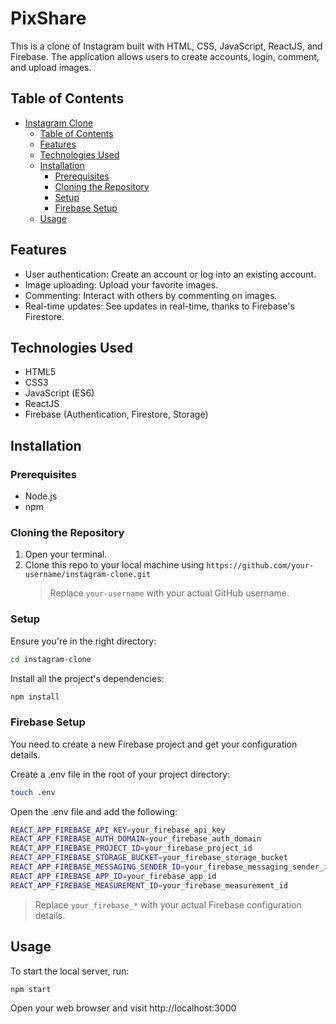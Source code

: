 # PixShare

This is a clone of Instagram built with HTML, CSS, JavaScript, ReactJS, and Firebase. The application allows users to create accounts, login, comment, and upload images.

## Table of Contents

- [Instagram Clone](#instagram-clone)
  - [Table of Contents](#table-of-contents)
  - [Features](#features)
  - [Technologies Used](#technologies-used)
  - [Installation](#installation)
    - [Prerequisites](#prerequisites)
    - [Cloning the Repository](#cloning-the-repository)
    - [Setup](#setup)
    - [Firebase Setup](#firebase-setup)
  - [Usage](#usage)

## Features

- User authentication: Create an account or log into an existing account.
- Image uploading: Upload your favorite images.
- Commenting: Interact with others by commenting on images.
- Real-time updates: See updates in real-time, thanks to Firebase's Firestore.

## Technologies Used

- HTML5
- CSS3
- JavaScript (ES6)
- ReactJS
- Firebase (Authentication, Firestore, Storage)

## Installation

### Prerequisites

- Node.js
- npm

### Cloning the Repository

1. Open your terminal.
2. Clone this repo to your local machine using `https://github.com/your-username/instagram-clone.git`
   > Replace `your-username` with your actual GitHub username.

### Setup

Ensure you're in the right directory:

```bash
cd instagram-clone
```

Install all the project's dependencies:
```bash
npm install
```

### Firebase Setup
You need to create a new Firebase project and get your configuration details.

Create a .env file in the root of your project directory:
```bash
touch .env
```
Open the .env file and add the following:
```bash
REACT_APP_FIREBASE_API_KEY=your_firebase_api_key
REACT_APP_FIREBASE_AUTH_DOMAIN=your_firebase_auth_domain
REACT_APP_FIREBASE_PROJECT_ID=your_firebase_project_id
REACT_APP_FIREBASE_STORAGE_BUCKET=your_firebase_storage_bucket
REACT_APP_FIREBASE_MESSAGING_SENDER_ID=your_firebase_messaging_sender_id
REACT_APP_FIREBASE_APP_ID=your_firebase_app_id
REACT_APP_FIREBASE_MEASUREMENT_ID=your_firebase_measurement_id
```
> Replace `your_firebase_*` with your actual Firebase configuration details.

## Usage
To start the local server, run:

```bash
npm start
```
Open your web browser and visit http://localhost:3000
